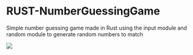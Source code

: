 # RUST-NumberGuessingGame
Simple number guessing game made in Rust using the input module and random module to generate random numbers to match

![](./images/1-rustguessinggame.JPG)
